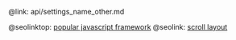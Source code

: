 @link: api/settings_name_other.md

@seolinktop: [popular javascript framework](https://webix.com)
@seolink: [scroll layout](https://webix.com/widget/scrollview/)